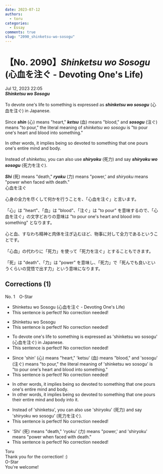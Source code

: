 ```yaml
---
date: 2023-07-12
authors:
  - toru
categories:
  - Essay
comments: true
slug: "2090_shinketsu-wo-sosogu"
---
```


# 【No. 2090】<strong><em>Shinketsu wo Sosogu</em></strong> (心血を注ぐ - Devoting One's Life)
<div class="date">Jul 12, 2023 22:05</div>
<div id="post"><div id="body_show_ori">
<strong><em>Shinketsu wo Sosogu</em></strong><br/><br/>To devote one's life to something is expressed as <strong><em>shinketsu wo sosogu</em></strong> (心血を注ぐ) in Japanese.<br/><br/>Since <strong><em>shin</em></strong> (心) means "heart," <strong><em>ketsu</em></strong> (血) means "blood," and <strong><em>sosogu</em></strong> (注ぐ) means "to pour," the literal meaning of <em>shinketsu wo sosogu</em> is "to pour one's heart and blood into something."<br/><br/>In other words, it implies being so devoted to something that one pours one's entire mind and body.<br/><br/>Instead of <em>shinketsu</em>, you can also use <strong><em>shiryoku</em></strong> (死力) and say <strong><em>shiryoku wo sosogu</em></strong> (死力を注ぐ).<br/><br/><strong><em>Shi</em></strong> (死) means "death," <strong><em>ryoku</em></strong> (力) means "power,' and <em>shiryoku</em> means "power when faced with death."
</div></div>

<!-- more -->

<div id="post_ja"><div id="body_show_mo">
心血を注ぐ<br/><br/>心身の全力を尽くして何かを行うことを、「心血を注ぐ」と言います。<br/><br/>「心」は "heart"、「血」は "blood"、「注ぐ」は "to pour" を意味するので、「心血を注ぐ」の文字どおりの意味は "to pour one's heart and blood into something" となります。<br/><br/>心と血、すなわち精神と肉体を注ぎ込むほど、物事に対して全力であるということです。<br/><br/>「心血」の代わりに「死力」を使って「死力を注ぐ」とすることもできます。<br/><br/>「死」は "death"、「力」は "power" を意味し、「死力」で「死んでも良いというくらいの覚悟で出す力」という意味になります。
</div></div>

## Corrections (1)
<div id="block"><div class="first_name"> No. 1　<span class="just_name">O-Star</span></div><div id="block2">
<ul class="correction_field">
<li class="incorrect">Shinketsu wo Sosogu (心血を注ぐ - Devoting One's Life)</li>
<li class="corrected perfect">This sentence is perfect! No correction needed!</li>
</ul>
<ul class="correction_field">
<li class="incorrect">Shinketsu wo Sosogu</li>
<li class="corrected perfect">This sentence is perfect! No correction needed!</li>
</ul>
<ul class="correction_field">
<li class="incorrect">To devote one's life to something is expressed as 'shinketsu wo sosogu' (心血を注ぐ) in Japanese.</li>
<li class="corrected perfect">This sentence is perfect! No correction needed!</li>
</ul>
<ul class="correction_field">
<li class="incorrect">Since 'shin' (心) means "heart," 'ketsu' (血) means "blood," and 'sosogu' (注ぐ) means "to pour," the literal meaning of 'shinketsu wo sosogu' is "to pour one's heart and blood into something."</li>
<li class="corrected perfect">This sentence is perfect! No correction needed!</li>
</ul>
<ul class="correction_field">
<li class="incorrect">In other words, it implies being so devoted to something that one pours one's entire mind and body.</li>
<li class="corrected correct">
In other words, it implies being so devoted to something that one pours <span class="f_bold">their </span>entire mind and body<span class="f_bold"> into it.</span>
</li>
</ul>
<ul class="correction_field">
<li class="incorrect">Instead of 'shinketsu', you can also use 'shiryoku' (死力) and say 'shiryoku wo sosogu' (死力を注ぐ).</li>
<li class="corrected perfect">This sentence is perfect! No correction needed!</li>
</ul>
<ul class="correction_field">
<li class="incorrect">'Shi' (死) means "death," 'ryoku' (力) means "power,' and 'shiryoku' means "power when faced with death."</li>
<li class="corrected perfect">This sentence is perfect! No correction needed!</li>
</ul>
</div><div class="name"><span class="just_name">Toru</span><br>
Thank you for the correction! :)
</div>
<div class="name"><span class="just_name">O-Star</span><br>
You're welcome!
</div>
</div>
